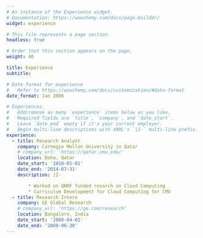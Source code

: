 ```yaml
---
# An instance of the Experience widget.
# Documentation: https://wowchemy.com/docs/page-builder/
widget: experience

# This file represents a page section.
headless: true

# Order that this section appears on the page.
weight: 40

title: Experience
subtitle:

# Date format for experience
#   Refer to https://wowchemy.com/docs/customization/#date-format
date_format: Jan 2006

# Experiences.
#   Add/remove as many `experience` items below as you like.
#   Required fields are `title`, `company`, and `date_start`.
#   Leave `date_end` empty if it's your current employer.
#   Begin multi-line descriptions with YAML's `|2-` multi-line prefix.
experience:
  - title: Research Analyst
    company: Carnegie Mellon University in Qatar
    # company_url: 'https://qatar.cmu.edu/'
    location: Doha, Qatar
    date_start: '2010-01-01'
    date_end: '2014-07-31'
    description: |2-

        * Worked on QNRF funded resarch on Cloud Computing
        * Curriculum Development for Cloud Computing for CMU
  - title: Research Intern
    company: GE Global Research
    # company_url: 'https://ge.com/research'
    location: Bangalore, India
    date_start: '2008-04-01'
    date_end: '2008-06-30'
---
```

